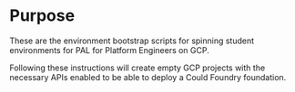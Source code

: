 # Purpose

These are the environment bootstrap scripts for spinning student environments
for PAL for Platform Engineers on GCP. 

Following these instructions will create empty GCP projects with the
necessary APIs enabled to be able to deploy a Could Foundry foundation.

